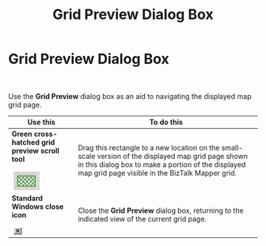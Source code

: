﻿---
title: Grid Preview Dialog Box
TOCTitle: Grid Preview Dialog Box
ms:assetid: 7f984d2c-0d91-472e-9d68-fce98f22da3f
ms:mtpsurl: https://msdn.microsoft.com/library/Aa561049(v=BTS.80)
ms:contentKeyID: 51529247
ms.date: 08/30/2017
mtps_version: v=BTS.80
f1_keywords:
- bts10.mapper.gridpreview
---

# Grid Preview Dialog Box

 

Use the **Grid Preview** dialog box as an aid to navigating the displayed map grid page.

<table>
<thead>
<tr class="header">
<th>Use this</th>
<th>To do this</th>
</tr>
</thead>
<tbody>
<tr class="odd">
<td><strong>Green cross-hatched grid preview scroll tool</strong><br />
<br />
 <img src="images/Aa561049.5957caf4-0bf0-4ff7-a9a8-8bef1386a7b0(BTS.80).jpeg" /></td>
<td>Drag this rectangle to a new location on the small-scale version of the displayed map grid page shown in this dialog box to make a portion of the displayed map grid page visible in the BizTalk Mapper grid.</td>
</tr>
<tr class="even">
<td><strong>Standard Windows close icon</strong><br />
<br />
 <img src="images/Aa561049.656aa309-8aff-48b5-94a6-294bdea02b67(BTS.80).jpeg" /></td>
<td>Close the <strong>Grid Preview</strong> dialog box, returning to the indicated view of the current grid page.</td>
</tr>
</tbody>
</table>

